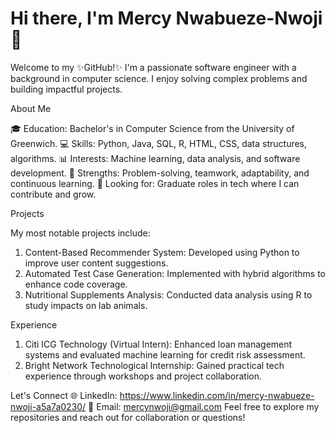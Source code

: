 # Hi there, I'm Mercy Nwabueze-Nwoji 👋
Welcome to my ✨GitHub!✨ I'm a passionate software engineer with a background in computer science. I enjoy solving complex problems and building impactful projects.

About Me

🎓 Education: Bachelor's in Computer Science from the University of Greenwich.
💻 Skills: Python, Java, SQL, R, HTML, CSS, data structures, algorithms.
📊 Interests: Machine learning, data analysis, and software development.
🌟 Strengths: Problem-solving, teamwork, adaptability, and continuous learning.
🚀 Looking for: Graduate roles in tech where I can contribute and grow.

Projects

My most notable projects include: 
1. Content-Based Recommender System: Developed using Python to improve user content suggestions.
2. Automated Test Case Generation: Implemented with hybrid algorithms to enhance code coverage.
3. Nutritional Supplements Analysis: Conducted data analysis using R to study impacts on lab animals.

Experience
1. Citi ICG Technology (Virtual Intern): Enhanced loan management systems and evaluated machine learning for credit risk assessment.
2. Bright Network Technological Internship: Gained practical tech experience through workshops and project collaboration.

Let's Connect
🌐 LinkedIn: https://www.linkedin.com/in/mercy-nwabueze-nwoji-a5a7a0230/
📧 Email: mercynwoji@gmail.com
Feel free to explore my repositories and reach out for collaboration or questions!




